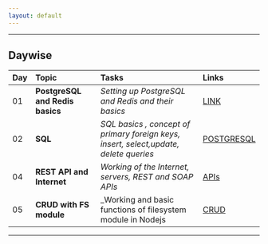 ```yaml
---
layout: default
---
```


* * *

## Daywise

| **Day** | **Topic**                             | **Tasks**                                            | **Links** |
|:----|:----------------------------------|:-------------------------------------------------|:----------|
| 01  | **PostgreSQL and Redis basics**   | _Setting up PostgreSQL and Redis and their basics_ | [LINK](https://github.com/thisiskartikgupta/WebDev-Backend/tree/main/01-postgres-and-redis-basics)
| 02  | **SQL**                           | _SQL basics , concept of primary foreign keys, insert, select,update, delete queries_ | [POSTGRESQL](/md/02-postgres.md) |
| 04  | **REST API and Internet**         | _Working of the Internet, servers, REST and SOAP APIs_ | [APIs](/md/04-rest-api-and-internet.md) |
| 05  | **CRUD with FS module**           | _Working and basic functions of filesystem module in Nodejs | [CRUD](https://raw.githubusercontent.com/thisiskartikgupta/fileman/main/README.md) |

* * *

